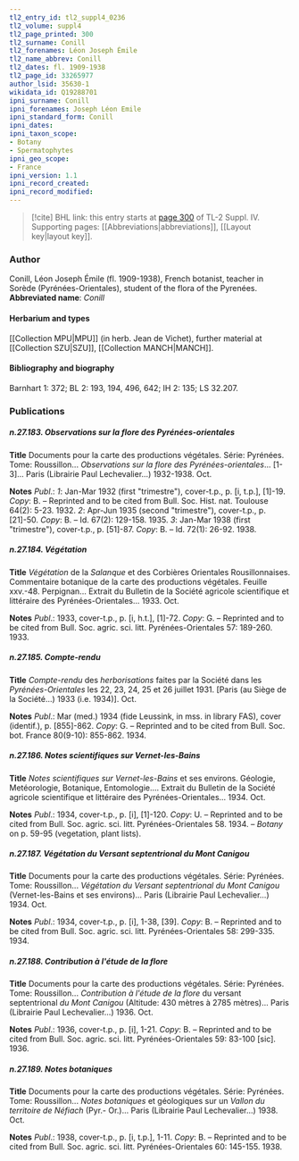 ```yaml
---
tl2_entry_id: tl2_suppl4_0236
tl2_volume: suppl4
tl2_page_printed: 300
tl2_surname: Conill
tl2_forenames: Léon Joseph Émile
tl2_name_abbrev: Conill
tl2_dates: fl. 1909-1938
tl2_page_id: 33265977
author_lsid: 35630-1
wikidata_id: Q19288701
ipni_surname: Conill
ipni_forenames: Joseph Léon Emile
ipni_standard_form: Conill
ipni_dates: 
ipni_taxon_scope: 
- Botany
- Spermatophytes
ipni_geo_scope: 
- France
ipni_version: 1.1
ipni_record_created: 
ipni_record_modified:
---
```



> [!cite] BHL link: this entry starts at [page 300](https://www.biodiversitylibrary.org/page/33265977) of TL-2 Suppl. IV.
> Supporting pages: [[Abbreviations|abbreviations]], [[Layout key|layout key]].

### Author

Conill, Léon Joseph Émile (fl. 1909-1938), French botanist, teacher in Sorède (Pyrénées-Orientales), student of the flora of the Pyrenées. 
**Abbreviated name**: *Conill*

#### Herbarium and types

[[Collection MPU|MPU]] (in herb. Jean de Vichet), further material at [[Collection SZU|SZU]], [[Collection MANCH|MANCH]].

#### Bibliography and biography

Barnhart 1: 372; BL 2: 193, 194, 496, 642; IH 2: 135; LS 32.207.

### Publications

##### n.27.183. Observations sur la flore des Pyrénées-orientales

**Title**
Documents pour la carte des productions végétales. Série: Pyrénées. Tome: Roussillon... *Observations sur la flore des Pyrénées-orientales*... \[1-3\]... Paris (Librairie Paul Lechevalier...) 1932-1938. Oct.

**Notes**
*Publ*.: *1*: Jan-Mar 1932 (first "trimestre"), cover-t.p., p. \[i, t.p.\], \[1\]-19. *Copy*: B. – Reprinted and to be cited from Bull. Soc. Hist. nat. Toulouse 64(2): 5-23. 1932.
*2*: Apr-Jun 1935 (second "trimestre"), cover-t.p., p. \[21\]-50. *Copy*: B. – Id. 67(2): 129-158. 1935.
*3*: Jan-Mar 1938 (first "trimestre"), cover-t.p., p. \[51\]-87. *Copy*: B. – Id. 72(1): 26-92. 1938.

##### n.27.184. Végétation

**Title**
*Végétation* de la *Salanque* et des Corbières Orientales Rousillonnaises. Commentaire botanique de la carte des productions végétales. Feuille xxv.-48. Perpignan... Extrait du Bulletin de la Société agricole scientifique et littéraire des Pyrénées-Orientales... 1933. Oct.

**Notes**
*Publ*.: 1933, cover-t.p., p. \[i, h.t.\], \[1\]-72. *Copy*: G. – Reprinted and to be cited from Bull. Soc. agric. sci. litt. Pyrénées-Orientales 57: 189-260. 1933.

##### n.27.185. Compte-rendu

**Title**
*Compte-rendu* des *herborisations* faites par la Société dans les *Pyrénées-Orientales* les 22, 23, 24, 25 et 26 juillet 1931. \[Paris (au Siège de la Société...) 1933 (i.e. 1934)\]. Oct.

**Notes**
*Publ*.: Mar (med.) 1934 (fide Leussink, in mss. in library FAS), cover (identif.), p. \[855\]-862.
*Copy*: G. – Reprinted and to be cited from Bull. Soc. bot. France 80(9-10): 855-862. 1934.

##### n.27.186. Notes scientifiques sur Vernet-les-Bains

**Title**
*Notes scientifiques sur Vernet-les-Bains* et ses environs. Géologie, Metéorologie, Botanique, Entomologie.... Extrait du Bulletin de la Société agricole scientifique et littéraire des Pyrénées-Orientales... 1934. Oct.

**Notes**
*Publ*.: 1934, cover-t.p., p. \[i\], \[1\]-120. *Copy*: U. – Reprinted and to be cited from Bull. Soc. agric. sci. litt. Pyrénées-Orientales 58. 1934. – *Botany* on p. 59-95 (vegetation, plant lists).

##### n.27.187. Végétation du Versant septentrional du Mont Canigou

**Title**
Documents pour la carte des productions végétales. Série: Pyrénées. Tome: Roussillon... *Végétation du Versant septentrional du Mont Canigou* (Vernet-les-Bains et ses environs)... Paris (Librairie Paul Lechevalier...) 1934. Oct.

**Notes**
*Publ*.: 1934, cover-t.p., p. \[i\], 1-38, \[39\]. *Copy*: B. – Reprinted and to be cited from Bull. Soc. agric. sci. litt. Pyrénées-Orientales 58: 299-335. 1934.

##### n.27.188. Contribution à l'étude de la flore

**Title**
Documents pour la carte des productions végétales. Série: Pyrénées. Tome: Roussillon... *Contribution à l'étude de la flore* du versant septentrional *du Mont Canigou* (Altitude: 430 mètres à 2785 mètres)... Paris (Librairie Paul Lechevalier...) 1936. Oct.

**Notes**
*Publ*.: 1936, cover-t.p., p. \[i\], 1-21. *Copy*: B. – Reprinted and to be cited from Bull. Soc. agric. sci. litt. Pyrénées-Orientales 59: 83-100 \[sic\]. 1936.

##### n.27.189. Notes botaniques

**Title**
Documents pour la carte des productions végétales. Série: Pyrénées. Tome: Roussillon... *Notes botaniques* et géologiques sur un *Vallon du territoire de Néfiach* (Pyr.- Or.)... Paris (Librairie Paul Lechevalier...) 1938. Oct.

**Notes**
*Publ*.: 1938, cover-t.p., p. \[i, t.p.\], 1-11. *Copy*: B. – Reprinted and to be cited from Bull. Soc. agric. sci. litt. Pyrénées-Orientales 60: 145-155. 1938.

